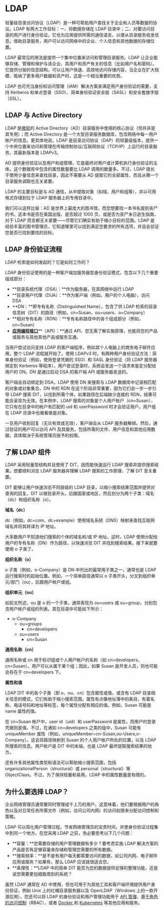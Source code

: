 # LDAP

轻量级目录访问协议（LDAP）是一种可帮助用户查找关于企业和人员等数据的协议。LDAP 有两大工作目标：一、将数据存储在 LDAP 目录中；二、对要访问目录的用户进行身份验证。它也为应用提供所需的通信语言，以便从目录服务收发信息。借助目录服务，用户可以访问网络中的企业、个人信息和其他数据的存储位置。

LDAP 最常见的用法是提供一个集中位置来访问和管理目录服务。LDAP 让企业能够存储、管理和保护与该企业、其用户和资产有关的信息（比如用户名和密码）。它提供分层的信息结构，可以让用户快速、高效地访问存储内容，当企业在扩大规模、吸纳了更多用户数据和资产时，这是一个相当重要的优势。

LDAP 也可充当身份和访问管理（IAM）解决方案来满足用户身份验证的需要，支持 Kerberos 和单点登录（SSO）、简单身份验证安全层（SASL）和安全套接字层（SSL）。

## LDAP 与 Active Directory

LDAP 是[微软](https://www.redhat.com/zh/partners/microsoft)的 Active Directory（AD）目录服务中使用的核心协议（但并非是其专用）；而 Active Directory 是一个大型目录服务数据库，包含网络中每一用户帐户的信息。更具体地说，LDAP 是目录访问协议（DAP）的轻量级版本，提供一个中央位置来访问和管理在传输控制协议/互联网协议（TCP/IP）上运行的目录服务，其最新版本是 LDAPv3。

AD 提供身份验证以及用户和组管理，它是最终对用户或计算机执行身份验证的主体。这个数据库中包含的属性数量要比 LDAP 调用的数量多。不过，LDAP 擅长于使用少量信息来查找目录，因此不需要从 AD 提取它的全部属性，而且从哪一个目录服务调取也无关紧要。

LDAP 的主要目标是与 AD 通信，从中提取对象（如域、用户和组等），并以可用格式存储到位于 LDAP 服务器上的专用目录中。

我们可以这样比喻：AD 是世界上最庞大的图书馆，而您想要找一本书名提到丧尸的书。这本书是否在美国出版、是否超过 1000 页，或是否为丧尸末日逃生指南，对于 LDAP 而言都无关紧要——尽管它们确实有助于缩小目标的范围。LDAP 是经验丰富的图书管理员，它知道哪里可以找到满足您要求的所有选项，并且会验证您是否已找到要找的目标。

## LDAP 身份验证流程

LDAP 检索是如何发起的？它是如何工作的？

LDAP 身份验证使用的是一种客户端加服务器型身份验证模式，包含以下几个重要组成部分：

- **目录系统代理（DSA）：**作为服务器，在其网络中运行 LDAP
- **目录用户代理（DUA）：**作为客户端（例如，用户的个人电脑），访问 DSA
- **DN：**即专有名称（Distinguished Name），包含了供 LDAP 检索的目录信息树（DIT）的路径（例如，cn=Susan、ou=users、o=Company）
- **相对专有名称（RDN）：**专有名称路径中的各个组成部分（例如，cn=Susan）
- [**应用编程接口**](https://www.redhat.com/zh/topics/api/what-are-application-programming-interfaces)**（API）：**通过 API，您无需了解实施原理，也能将您的产品或服务与其他其他产品或服务互通。

当用户尝试访问支持 LDAP 的客户端程序，例如其个人电脑上的商务电子邮件应用，整个 LDAP 流程就开始了。使用 LDAPv3 时，有两种用户身份验证方法：简单身份验证（例如，使用登录凭据的 SSO）和 SASL 身份验证（将 LDAP 服务器绑定到 Kerberos 等程序）。用户尝试登录时，系统会发送一个请求来鉴定分配给用户的 DN。DN 是通过启动 DSA 的客户端 API 或服务器发送的。

客户端会自动绑定到 DSA，LDAP 使用 DN 来搜索与 LDAP 数据库中记录相匹配的对象或对象集合。DN 中的 RDN 在这个阶段非常重要，因为它们会一步一步引导 LDAP 搜索 DIT，以找到所需个体。如果路径在后端缺少连接的 RDN，结果可能会呈现为无效。在本例中，LDAP 搜索的对象是个人用户帐户（cn=Susan），它只有在目录中的帐户有匹配的 uid 和 userPassword 时才会验证用户。用户组在 LDAP 目录中也被看做是对象。

一旦用户收到回复（无论有效或无效），客户端会从 LDAP 服务器解绑。然后，通过验证的用户可以访问 API 及其服务，包括所需的文件、用户信息和其他应用数据，具体取决于系统管理员授予的权限。

## 了解 LDAP 组件

LDAP 采用轻量型结构并且使用了 DIT，因而能快速运行 LDAP 搜索并提供搜索结果。想要顺利浏览 LDAP 服务器并理解 LDAP 搜索的工作原理，了解 DIT 至关重要。

DIT 能够让用户快速浏览不同层级的 LDAP 目录，以缩小搜索结果范围并提供对查询的回复。DIT 以根目录开头，后跟国家或地区，然后划分为两个子类：域名（dc）和组织名称（o）。

**域名（dc）**

dc（例如，dc=com、dc=example）使用域名系统（DNS）映射来查找互联网域名并将其转译为 IP 地址。

大多数用户不知道他们搜索的个体的域名和/或 IP 地址。这时，LDAP 使用分配给用户的专有名称（DN）作为路径，以快速浏览 DIT 并找到搜索结果。接下来就要使用 o 子类了。

**组织名称（o）**

o 子类（例如，o-Company）是 DN 中列出的最常用子类之一，通常也是 LDAP 运行搜索时的起始位置。例如，一个简单路径通常以 o 子类开头，分叉到组织单元/部门（ou），后跟用户帐户或组。

**组织单元（ou）**

如前文所述，ou 是 o 的一个子类，通常表现为 ou=users 或 ou=group，分别包含用户帐户或组的列表。其在目录中可能如下所示：

- o-Company
  - ou=groups
    - cn=developers
  - ou=users
    - cn=Susan

**通用名称（cn）**

通用名称或 cn 用于标识组或个人用户帐户的名称（如 cn=developers、cn=Susan）。用户可以从属于某个组；因此，如果 Susan 是开发人员，则也可能会存在于 cn=developers 下。

**属性和值**

LDAP DIT 中的各个子类（即 o、ou、cn）包含属性或值，或含有 LDAP 目录相关信息的模式，它们有助于缩小搜索范围。属性有点像地址簿中的条目，有着名称、电话号码和地址等标签，每个属性分配有相应的值。例如，Susan 可能是 name 属性的值。

在 cn=Susan 帐户中，user id（uid）和 userPassword 是属性，而用户的登录凭据则是值。不过，在诸如 cn=developers 之类的组中，Susan 可能有 uniqueMember 属性（例如，uniqueMember=cn-Susan,ou-Users,o-Company）。这会将路径映射到 Susan 的个人用户帐户所处的位置，以及 LDAP 所搜索的信息。用户帐户是 DIT 中的末端，也是 LDAP 最终提取搜索结果的地方。

还有许多其他属性类型和语法可以帮助缩小搜索范围，包括 organizationalPerson（structural）或 personal（structural）等 ObjectClass。不过，为了保持轻量和易用，LDAP 中的属性数量是有限的。

## 为什么要选择 LDAP？

企业网络管理员通常要同时管理成千上万的用户。这意味着，他们要根据用户的角色以及对日常任务所需文件（例如，访问公司内网）的访问权限来分配访问控制和策略。

LDAP 可以简化用户管理过程，节省网络管理员的宝贵时间，并使身份验证过程集中到同一个地方。在您采用 LDAP 之前，务必要思考以下几个问题：

- **容量：**您需要存储的用户管理数据有多少？要考虑实施 LDAP 解决方案的产品是否有足够容量来存储和管理您需要的所有数据。
- **搜索频率：**是不是有用户每天都需要访问的数据，如公司内网、电子邮件应用或服务？如果有，那么 LDAP 应该就很适合您。
- **条理性：**LDAP 中的简单 DIT 能否为您的数据提供足够的整理功能，还是说您需要更加细致周到的系统？

虽然 LDAP 通常在 AD 中使用，但也可用于为其他工具和客户端环境提供用户身份验证，例如 Unix 上的红帽目录服务器以及 OpenLDAP（Windows 上的一款开源应用）。您还可以将 LDAP 的身份验证和用户管理功能用于 [API 管理](https://www.redhat.com/zh/topics/api/what-is-api-management)、[基于角色的访问控制](https://www.redhat.com/zh/topics/containers/what-kubernetes-role-based-access-control-rbac)（RBAC），或者 [Docker ](https://www.redhat.com/zh/topics/containers/what-is-docker)和 [Kubernetes](https://www.redhat.com/zh/topics/containers/what-is-kubernetes) 等其他应用和服务。
